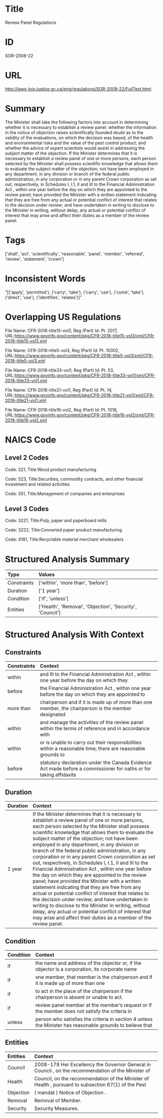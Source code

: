 # Title
Review Panel Regulations


# ID
SOR-2008-22

# URL
http://laws-lois.justice.gc.ca/eng/regulations/SOR-2008-22/FullText.html


# Summary
The Minister shall take the following factors into account in determining whether it is necessary to establish a review panel: whether the information in the notice of objection raises scientifically founded doubt as to the validity of the evaluations, on which the decision was based, of the health and environmental risks and the value of the pest control product; and whether the advice of expert scientists would assist in addressing the subject matter of the objection.
If the Minister determines that it is necessary to establish a review panel of one or more persons, each person selected by the Minister shall possess scientific knowledge that allows them to evaluate the subject matter of the objection; not have been employed in any department, in any division or branch of the federal public administration, in any corporation or in any parent Crown corporation as set out, respectively, in Schedules I, I.1, II and III to the  Financial Administration Act , within one year before the day on which they are appointed to the review panel; have provided the Minister with a written statement indicating that they are free from any actual or potential conflict of interest that relates to the decision under review; and have undertaken in writing to disclose to the Minister in writing, without delay, any actual or potential conflict of interest that may arise and affect their duties as a member of the review panel.


# Tags
['shall', 'act', 'scientifically', 'reasonable', 'panel', 'member', 'referred', 'review', 'statement', 'crown']


# Inconsistent Words
"[('apply', 'permitted'), ('carry', 'take'), ('carry', 'use'), ('come', 'take'), ('direct', 'use'), ('identifies', 'relates')]"


# Overlapping US Regulations
File Name: CFR-2018-title15-vol3, Reg (Part) Id: Pt. 2017, URL:https://www.govinfo.gov/content/pkg/CFR-2018-title15-vol3/xml/CFR-2018-title15-vol3.xml

File Name: CFR-2018-title5-vol3, Reg (Part) Id: Pt. 10002, URL:https://www.govinfo.gov/content/pkg/CFR-2018-title5-vol3/xml/CFR-2018-title5-vol3.xml

File Name: CFR-2018-title33-vol1, Reg (Part) Id: Pt. 53, URL:https://www.govinfo.gov/content/pkg/CFR-2018-title33-vol1/xml/CFR-2018-title33-vol1.xml

File Name: CFR-2018-title21-vol1, Reg (Part) Id: Pt. 14, URL:https://www.govinfo.gov/content/pkg/CFR-2018-title21-vol1/xml/CFR-2018-title21-vol1.xml

File Name: CFR-2018-title16-vol2, Reg (Part) Id: Pt. 1018, URL:https://www.govinfo.gov/content/pkg/CFR-2018-title16-vol2/xml/CFR-2018-title16-vol2.xml




# NAICS Code
## Level 2 Codes
Code: 321, Title:Wood product manufacturing

Code: 523, Title:Securities, commodity contracts, and other financial investment and related activities

Code: 551, Title:Management of companies and enterprises




## Level 3 Codes
Code: 3221, Title:Pulp, paper and paperboard mills

Code: 3222, Title:Converted paper product manufacturing

Code: 4181, Title:Recyclable material merchant wholesalers







# Structured Analysis Summary
| Type        | Values                                                    |
|:------------|:----------------------------------------------------------|
| Constraints | ['within', 'more than', 'before']                         |
| Duration    | ['1 year']                                                |
| Condition   | ['if', 'unless']                                          |
| Entities    | ['Health', 'Removal', 'Objection', 'Security', 'Council'] |


# Structured Analysis With Context
 


## Constraints
| Constraints   | Context                                                                                                           |
|:--------------|:------------------------------------------------------------------------------------------------------------------|
| within        | and III to the Financial Administration Act , within one year before the day on which they                        |
| before        | the Financial Administration Act , within one year before the day on which they are appointed to                  |
| more than     | chairperson and if it is made up of more than one member, the chairperson is the member designated                |
| within        | and manage the activities of the review panel within the terms of reference and in accordance with                |
| within        | or is unable to carry out their responsibilities within a reasonable time; there are reasonable grounds to        |
| before        | statutory declaration under the Canada Evidence Act made before a commissioner for oaths or for taking affidavits |


## Duration
| Duration   | Context                                                                                                                                                                                                                                                                                                                                                                                                                                                                                                                                                                                                                                                                                                                                                                                                                                                                                                                                                                                  |
|:-----------|:-----------------------------------------------------------------------------------------------------------------------------------------------------------------------------------------------------------------------------------------------------------------------------------------------------------------------------------------------------------------------------------------------------------------------------------------------------------------------------------------------------------------------------------------------------------------------------------------------------------------------------------------------------------------------------------------------------------------------------------------------------------------------------------------------------------------------------------------------------------------------------------------------------------------------------------------------------------------------------------------|
| 1 year     | If the Minister determines that it is necessary to establish a review panel of one or more persons, each person selected by the Minister shall possess scientific knowledge that allows them to evaluate the subject matter of the objection; not have been employed in any department, in any division or branch of the federal public administration, in any corporation or in any parent Crown corporation as set out, respectively, in Schedules I, I.1, II and III to the  Financial Administration Act , within one year before the day on which they are appointed to the review panel; have provided the Minister with a written statement indicating that they are free from any actual or potential conflict of interest that relates to the decision under review; and have undertaken in writing to disclose to the Minister in writing, without delay, any actual or potential conflict of interest that may arise and affect their duties as a member of the review panel. |


## Condition
| Condition   | Context                                                                                                   |
|:------------|:----------------------------------------------------------------------------------------------------------|
| if          | the name and address of the objector or, if the objector is a corporation, its corporate name             |
| if          | one member, that member is the chairperson and if it is made up of more than one                          |
| if          | to act in the place of the chairperson if  the chairperson is absent or unable to act.                    |
| if          | review panel member at the member’s request or if the member does not satisfy the criteria in             |
| unless      | person who satisfies the criteria in section 4 unless the Minister has reasonable grounds to believe that |


## Entities
| Entities   | Context                                                                                             |
|:-----------|:----------------------------------------------------------------------------------------------------|
| Council    | 2008-178 Her Excellency the Governor General in  Council , on the recommendation of the Minister of |
| Health     | Council, on the recommendation of the Minister of Health , pursuant to subsection 67(1) of the Pest |
| Objection  | ( mandat ) Notice of  Objection .                                                                   |
| Removal    | Removal  of Member.                                                                                 |
| Security   | Security  Measures.                                                                                 |


